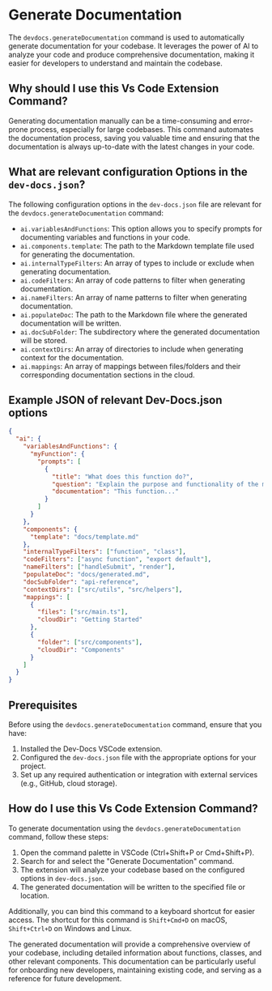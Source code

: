 # Generate Documentation

The `devdocs.generateDocumentation` command is used to automatically generate documentation for your codebase. It leverages the power of AI to analyze your code and produce comprehensive documentation, making it easier for developers to understand and maintain the codebase.

## Why should I use this Vs Code Extension Command?

Generating documentation manually can be a time-consuming and error-prone process, especially for large codebases. This command automates the documentation process, saving you valuable time and ensuring that the documentation is always up-to-date with the latest changes in your code.

## What are relevant configuration Options in the `dev-docs.json`?

The following configuration options in the `dev-docs.json` file are relevant for the `devdocs.generateDocumentation` command:

- `ai.variablesAndFunctions`: This option allows you to specify prompts for documenting variables and functions in your code.
- `ai.components.template`: The path to the Markdown template file used for generating the documentation.
- `ai.internalTypeFilters`: An array of types to include or exclude when generating documentation.
- `ai.codeFilters`: An array of code patterns to filter when generating documentation.
- `ai.nameFilters`: An array of name patterns to filter when generating documentation.
- `ai.populateDoc`: The path to the Markdown file where the generated documentation will be written.
- `ai.docSubFolder`: The subdirectory where the generated documentation will be stored.
- `ai.contextDirs`: An array of directories to include when generating context for the documentation.
- `ai.mappings`: An array of mappings between files/folders and their corresponding documentation sections in the cloud.

## Example JSON of relevant Dev-Docs.json options

```json
{
  "ai": {
    "variablesAndFunctions": {
      "myFunction": {
        "prompts": [
          {
            "title": "What does this function do?",
            "question": "Explain the purpose and functionality of the myFunction function.",
            "documentation": "This function..."
          }
        ]
      }
    },
    "components": {
      "template": "docs/template.md"
    },
    "internalTypeFilters": ["function", "class"],
    "codeFilters": ["async function", "export default"],
    "nameFilters": ["handleSubmit", "render"],
    "populateDoc": "docs/generated.md",
    "docSubFolder": "api-reference",
    "contextDirs": ["src/utils", "src/helpers"],
    "mappings": [
      {
        "files": ["src/main.ts"],
        "cloudDir": "Getting Started"
      },
      {
        "folder": ["src/components"],
        "cloudDir": "Components"
      }
    ]
  }
}
```

## Prerequisites

Before using the `devdocs.generateDocumentation` command, ensure that you have:

1. Installed the Dev-Docs VSCode extension.
2. Configured the `dev-docs.json` file with the appropriate options for your project.
3. Set up any required authentication or integration with external services (e.g., GitHub, cloud storage).

## How do I use this Vs Code Extension Command?

To generate documentation using the `devdocs.generateDocumentation` command, follow these steps:

1. Open the command palette in VSCode (Ctrl+Shift+P or Cmd+Shift+P).
2. Search for and select the "Generate Documentation" command.
3. The extension will analyze your codebase based on the configured options in `dev-docs.json`.
4. The generated documentation will be written to the specified file or location.

Additionally, you can bind this command to a keyboard shortcut for easier access. The shortcut for this command is `Shift+Cmd+D` on macOS, `Shift+Ctrl+D` on Windows and Linux.

The generated documentation will provide a comprehensive overview of your codebase, including detailed information about functions, classes, and other relevant components. This documentation can be particularly useful for onboarding new developers, maintaining existing code, and serving as a reference for future development.
  
  